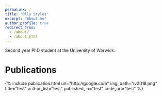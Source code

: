 ```yaml
---
permalink: /
title: "Olly Styles"
excerpt: "About me"
author_profile: true
redirect_from:
  - /about/
  - /about.html
---
```


Second year PhD student at the University of Warwick.

Publications
======
<table width="100%">
	<!-- publication 1 -->
	{%  include publication.html
		url="http://google.com"
		img_path="iv2019.png"
		title="test"
		author_list="test"
		published_in="test"
		code_url="test"
	%}

</table>
